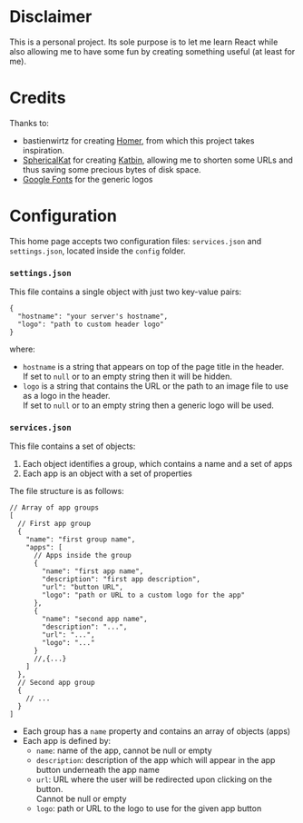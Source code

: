 # Disclaimer

This is a personal project. Its sole purpose is to let me learn React while also
allowing me to have some fun by creating something useful (at least for me).

# Credits

Thanks to:

- bastienwirtz for creating [Homer](https://github.com/bastienwirtz/homer), from
  which this project takes inspiration.
- [SphericalKat](https://github.com/SphericalKat) for creating
  [Katbin](https://github.com/SphericalKat), allowing me to shorten some URLs
  and thus saving some precious bytes of disk space.
- [Google Fonts](https://fonts.google.com/) for the generic logos

# Configuration

This home page accepts two configuration files: `services.json` and
`settings.json`, located inside the `config` folder.

### `settings.json`

This file contains a single object with just two key-value pairs:

```json5
{
  "hostname": "your server's hostname",
  "logo": "path to custom header logo"
}
```

where:

- `hostname` is a string that appears on top of the page title in the header.\
  If set to `null` or to an empty string then it will be hidden.
- `logo` is a string that contains the URL or the path to an image file to use
  as a logo in the header.\
  If set to `null` or to an empty string then a generic logo will be used.

### `services.json`

This file contains a set of objects:

1. Each object identifies a group, which contains a name and a set of apps
2. Each app is an object with a set of properties

The file structure is as follows:

```json5
// Array of app groups
[
  // First app group
  {
    "name": "first group name",
    "apps": [
      // Apps inside the group
      {
        "name": "first app name",
        "description": "first app description",
        "url": "button URL",
        "logo": "path or URL to a custom logo for the app"
      },
      {
        "name": "second app name",
        "description": "...",
        "url": "...",
        "logo": "..."
      }
      //,{...}
    ]
  },
  // Second app group
  {
    // ...
  }
]
```

- Each group has a `name` property and contains an array of objects (apps)
- Each app is defined by:
    - `name`: name of the app, cannot be null or empty
    - `description`: description of the app which will appear in the app button
      underneath the app name
    - `url`: URL where the user will be redirected upon clicking on the button.\
      Cannot be null or empty
    - `logo`: path or URL to the logo to use for the given app button
